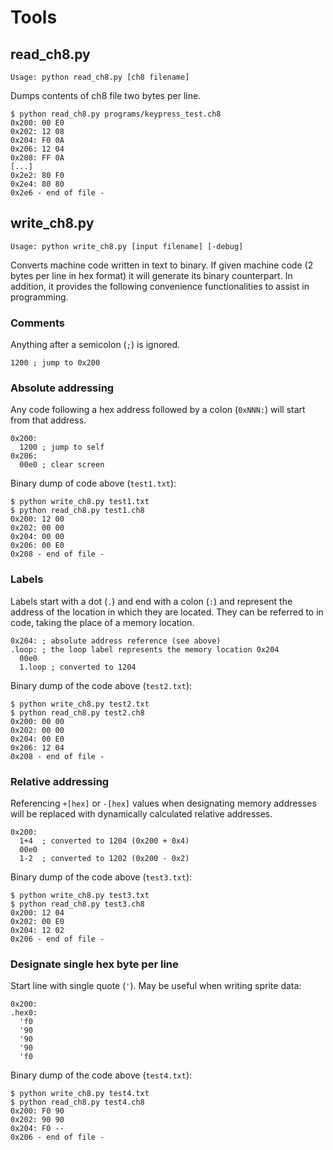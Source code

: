 # Tools

## read_ch8.py
```
Usage: python read_ch8.py [ch8 filename]
```
Dumps contents of ch8 file two bytes per line.
```
$ python read_ch8.py programs/keypress_test.ch8
0x200: 00 E0
0x202: 12 08
0x204: F0 0A
0x206: 12 04
0x208: FF 0A
[...]
0x2e2: 80 F0
0x2e4: 80 80
0x2e6 - end of file -
```

## write_ch8.py
```
Usage: python write_ch8.py [input filename] [-debug]
```
Converts machine code written in text to binary. If given machine code (2 bytes per line in hex format) it will generate its binary counterpart. In addition, it provides the following convenience functionalities to assist in programming.
### Comments
Anything after a semicolon (`;`) is ignored.
```
1200 ; jump to 0x200
```
### Absolute addressing
Any code following a hex address followed by a colon (`0xNNN:`) will start from that address.
```
0x200:
  1200 ; jump to self
0x206:
  00e0 ; clear screen
```
Binary dump of code above (`test1.txt`):
```
$ python write_ch8.py test1.txt
$ python read_ch8.py test1.ch8
0x200: 12 00
0x202: 00 00
0x204: 00 00
0x206: 00 E0
0x208 - end of file -
```
### Labels
Labels start with a dot (`.`) and end with a colon (`:`) and represent the address of the location in which they are located. They can be referred to in code, taking the place of a memory location.
```
0x204: ; absolute address reference (see above)
.loop: ; the loop label represents the memory location 0x204
  00e0
  1.loop ; converted to 1204
```
Binary dump of the code above (`test2.txt`):
```
$ python write_ch8.py test2.txt
$ python read_ch8.py test2.ch8
0x200: 00 00
0x202: 00 00
0x204: 00 E0
0x206: 12 04
0x208 - end of file -
```
### Relative addressing
Referencing `+[hex]` or `-[hex]` values when designating memory addresses will be replaced with dynamically calculated relative addresses.
```
0x200:
  1+4  ; converted to 1204 (0x200 + 0x4)
  00e0
  1-2  ; converted to 1202 (0x200 - 0x2)
```
Binary dump of the code above (`test3.txt`):
```
$ python write_ch8.py test3.txt
$ python read_ch8.py test3.ch8
0x200: 12 04
0x202: 00 E0
0x204: 12 02
0x206 - end of file -
```
### Designate single hex byte per line
Start line with single quote (`'`). May be useful when writing sprite data:
```
0x200:
.hex0:
  'f0
  '90
  '90
  '90
  'f0
```
Binary dump of the code above (`test4.txt`):
```
$ python write_ch8.py test4.txt
$ python read_ch8.py test4.ch8
0x200: F0 90
0x202: 90 90
0x204: F0 --
0x206 - end of file -
```
